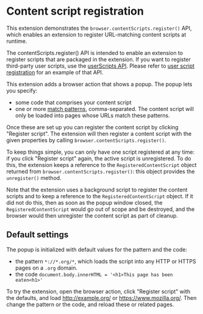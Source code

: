 # Content script registration

This extension demonstrates the `browser.contentScripts.register()` API, which enables an extension to register URL-matching content scripts at runtime.

The contentScripts.register() API is intended to enable an extension to register scripts that are packaged in the extension. If you want to register third-party user scripts, use the [userScripts API](https://developer.mozilla.org/en-US/docs/Mozilla/Add-ons/WebExtensions/API/userScripts). Please refer to [user script registration](https://github.com/mdn/webextensions-examples/tree/master/user-script-register) for an example of that API.

This extension adds a browser action that shows a popup. The popup lets you specify:

* some code that comprises your content script
* one or more [match patterns](https://developer.mozilla.org/en-US/Add-ons/WebExtensions/Match_patterns), comma-separated. The content script will only be loaded into pages whose URLs match these patterns.

Once these are set up you can register the content script by clicking "Register script". The extension will then register a content script with the given properties by calling `browser.contentScripts.register()`.

To keep things simple, you can only have one script registered at any time: if you click "Register script" again, the active script is unregistered. To do this, the extension keeps a reference to the `RegisteredContentScript` object returned from `browser.contentScripts.register()`: this object provides the `unregister()` method.

Note that the extension uses a background script to register the content scripts and to keep a reference to the `RegisteredContentScript` object. If it did not do this, then as soon as the popup window closed, the `RegisteredContentScript` would go out of scope and be destroyed, and the browser would then unregister the content script as part of cleanup.

## Default settings

The popup is initialized with default values for the pattern and the code:

* the pattern `*://*.org/*`, which loads the script into any HTTP or HTTPS pages on a `.org` domain.
* the code `document.body.innerHTML = '<h1>This page has been eaten<h1>'`

To try the extension, open the browser action, click "Register script" with the defaults, and load http://example.org/ or 
https://www.mozilla.org/. Then change the pattern or the code, and reload these or related pages.
